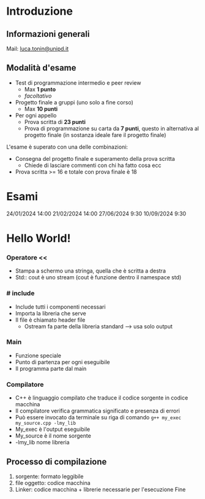 # Introduzione
## Informazioni generali
Mail: luca.tonin@unipd.it

## Modalità d'esame
- Test di programmazione intermedio e peer review
	- Max __1 punto__
	- *facoltativo*
- Progetto finale a gruppi (uno solo a fine corso)
	- Max __10 punti__
- Per ogni appello
	- Prova scritta di **23 punti**
	- Prova di programmazione su carta da **7 punti**, questo in alternativa al progetto finale (in sostanza ideale fare il progetto finale)

L'esame è superato con una delle combinazioni:
- Consegna del progetto finale e superamento della prova scritta
	- Chiede di lasciare commenti con chi ha fatto cosa ecc
- Prova scritta >= 16 e totale con prova finale è 18

# Esami
24/01/2024 14:00
21/02/2024 14:00
27/06/2024 9:30
10/09/2024 9:30


# Hello World!

### Operatore <<
- Stampa a schermo una stringa, quella che è scritta a destra
- Std:: cout è uno stream (cout è funzione dentro il namespace std)

### # include
- Include tutti i componenti necessari
- Importa la libreria che serve
- Il file è chiamato header file
	- Ostream fa parte della libreria standard --> usa solo output

### Main
- Funzione speciale
- Punto di partenza per ogni eseguibile
- Il programma parte dal main 

### Compilatore
- C++ è linguaggio compilato che traduce il codice sorgente in codice macchina
- Il compilatore verifica grammatica significato e presenza di errori
- Può essere invocato da terminale su riga di comando
`g++ my_exec my_source.cpp -lmy_lib`
- My_exec è l'output eseguibile
- My_source è il nome sorgente
- -lmy_lib nome libreria 

## Processo di compilazione
1) sorgente: formato leggibile
2) file oggetto: codice macchina
3) Linker: codice macchina + librerie necessarie per l'esecuzione
Fine
